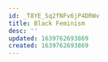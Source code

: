 ```yaml
---
id: _T8YE_Sq2fNFv6jP4DRWv
title: Black Feminism
desc: ''
updated: 1639762693869
created: 1639762693869
---
```


